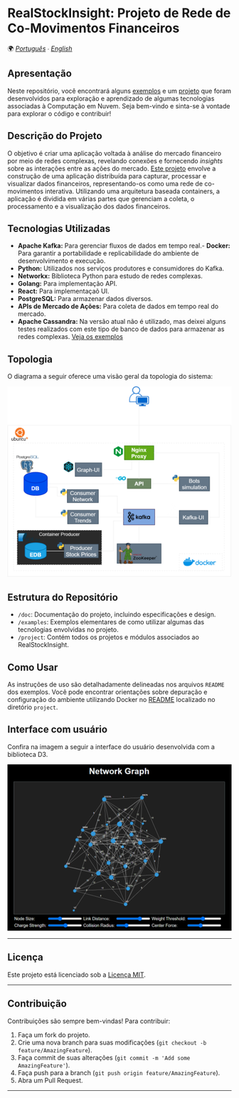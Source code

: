 # RealStockInsight: Projeto de Rede de Co-Movimentos Financeiros

🌍 *[Português](README.md) ∙ [English](README_en.md)*

## Apresentação

Neste repositório, você encontrará alguns [exemplos](./examples) e um [projeto](./project) que foram desenvolvidos para exploração e aprendizado de algumas tecnologias associadas à Computação em Nuvem.  Seja bem-vindo e sinta-se à vontade para explorar o código e contribuir!

## Descrição do Projeto

O objetivo é criar uma aplicação voltada à análise do mercado financeiro por meio de redes complexas, revelando conexões e fornecendo *insights* sobre as interações entre as ações do mercado. [Este projeto](./project) envolve a construção de uma aplicação distribuída para capturar, processar e visualizar dados financeiros, representando-os como uma rede de co-movimentos interativa. Utilizando uma arquitetura baseada containers, a aplicação é dividida em várias partes que gerenciam a coleta, o processamento e a visualização dos dados financeiros.

## Tecnologias Utilizadas

- **Apache Kafka:** Para gerenciar fluxos de dados em tempo real.- **Docker:** Para garantir a portabilidade e replicabilidade do ambiente de desenvolvimento e execução.
- **Python:** Utilizados nos serviços produtores e consumidores do Kafka.
- **Networkx:** Biblioteca Python para estudo de redes complexas.
- **Golang:** Para implementação API.
- **React:** Para implementaçaõ UI.
- **PostgreSQL:** Para armazenar dados diversos.
- **APIs de Mercado de Ações:** Para coleta de dados em tempo real do mercado.
- **Apache Cassandra:** Na versão atual não é utilizado, mas deixei alguns testes realizados com este tipo de banco de dados para armazenar as redes complexas. [Veja os exemplos](./examples/Cassandra_DB)


## Topologia

O diagrama a seguir oferece uma visão geral da topologia do sistema:

![Topologia](./doc/images/RealStockInsight.png)

  
## Estrutura do Repositório

- `/doc`: Documentação do projeto, incluindo especificações e design.
- `/examples`: Exemplos elementares de como utilizar algumas das tecnologias envolvidas no projeto.
- `/project`: Contém todos os projetos e módulos associados ao RealStockInsight.

## Como Usar

As instruções de uso são detalhadamente delineadas nos arquivos `README` dos exemplos. Você pode encontrar orientações sobre depuração e configuração do ambiente utilizando Docker no [README](./project/README.md) localizado no diretório `project`.

## Interface com usuário

Confira na imagem a seguir a interface do usuário desenvolvida com a biblioteca D3.

![Interface com usuário](./doc/images/print-graph-view.png)
  

---

## Licença

Este projeto está licenciado sob a [Licença MIT](LICENSE).

---

## Contribuição

Contribuições são sempre bem-vindas! Para contribuir:

1. Faça um fork do projeto.
2. Crie uma nova branch para suas modificações (`git checkout -b feature/AmazingFeature`).
3. Faça commit de suas alterações (`git commit -m 'Add some AmazingFeature'`).
4. Faça push para a branch (`git push origin feature/AmazingFeature`).
5. Abra um Pull Request.


---


